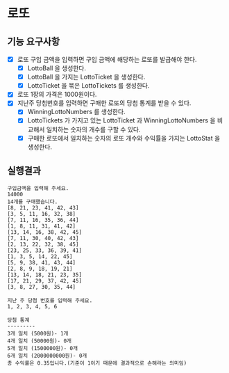 # 로또
## 기능 요구사항
- [x] 로또 구입 금액을 입력하면 구입 금액에 해당하는 로또를 발급해야 한다.
  - [x] LottoBall 을 생성한다.
  - [x] LottoBall 을 가지는 LottoTicket 을 생성한다.
  - [x] LottoTicket 을 묶은 LottoTickets 를 생성한다.
- [x] 로또 1장의 가격은 1000원이다.
- [x] 지난주 당첨번호를 입력하면 구매한 로또의 당첨 통계를 받을 수 있다.
  - [x] WinningLottoNumbers 를 생성한다.
  - [x] LottoTickets 가 가지고 있는 LottoTicket 과 WinningLottoNumbers 을 비교해서 일치하는 숫자의 개수를 구할 수 있다.
  - [x] 구매한 로또에서 일치하는 숫자의 로또 개수와 수익률을 가지는 LottoStat 을 생성한다.
## 실행결과
```
구입금액을 입력해 주세요.
14000
14개를 구매했습니다.
[8, 21, 23, 41, 42, 43]
[3, 5, 11, 16, 32, 38]
[7, 11, 16, 35, 36, 44]
[1, 8, 11, 31, 41, 42]
[13, 14, 16, 38, 42, 45]
[7, 11, 30, 40, 42, 43]
[2, 13, 22, 32, 38, 45]
[23, 25, 33, 36, 39, 41]
[1, 3, 5, 14, 22, 45]
[5, 9, 38, 41, 43, 44]
[2, 8, 9, 18, 19, 21]
[13, 14, 18, 21, 23, 35]
[17, 21, 29, 37, 42, 45]
[3, 8, 27, 30, 35, 44]

지난 주 당첨 번호를 입력해 주세요.
1, 2, 3, 4, 5, 6

당첨 통계
---------
3개 일치 (5000원)- 1개
4개 일치 (50000원)- 0개
5개 일치 (1500000원)- 0개
6개 일치 (2000000000원)- 0개
총 수익률은 0.35입니다.(기준이 1이기 때문에 결과적으로 손해라는 의미임)
```
